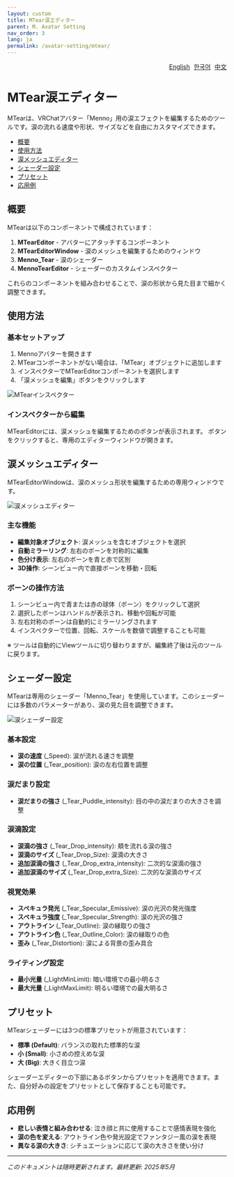 ```yaml
---
layout: custom
title: MTear涙エディター
parent: M. Avatar Setting
nav_order: 3
lang: ja
permalink: /avatar-setting/mtear/
---
```


<div style="text-align: right; margin-bottom: 20px;">
  <a href="en/mtear.html" style="margin-right: 5px;">English</a>
  <a href="ko/mtear.html" style="margin-right: 5px;">한국어</a>
  <a href="zh/mtear.html">中文</a>
</div>

# MTear涙エディター

MTearは、VRChatアバター「Menno」用の涙エフェクトを編集するためのツールです。涙の流れる速度や形状、サイズなどを自由にカスタマイズできます。

- [概要](#概要)
- [使用方法](#使用方法)
- [涙メッシュエディター](#涙メッシュエディター)
- [シェーダー設定](#シェーダー設定)
- [プリセット](#プリセット)
- [応用例](#応用例)

## 概要

MTearは以下のコンポーネントで構成されています：

1. **MTearEditor** - アバターにアタッチするコンポーネント
2. **MTearEditorWindow** - 涙のメッシュを編集するためのウィンドウ
3. **Menno_Tear** - 涙のシェーダー
4. **MennoTearEditor** - シェーダーのカスタムインスペクター

これらのコンポーネントを組み合わせることで、涙の形状から見た目まで細かく調整できます。

## 使用方法

### 基本セットアップ

1. Mennoアバターを開きます
2. MTearコンポーネントがない場合は、「MTear」オブジェクトに追加します
3. インスペクターでMTearEditorコンポーネントを選択します
4. 「涙メッシュを編集」ボタンをクリックします

![MTearインスペクター](../assets/images/mtear_inspector.jpg)

### インスペクターから編集

MTearEditorには、涙メッシュを編集するためのボタンが表示されます。
ボタンをクリックすると、専用のエディターウィンドウが開きます。

## 涙メッシュエディター

MTearEditorWindowは、涙のメッシュ形状を編集するための専用ウィンドウです。

![涙メッシュエディター](../assets/images/mtear_editor.jpg)

### 主な機能

- **編集対象オブジェクト**: 涙メッシュを含むオブジェクトを選択
- **自動ミラーリング**: 左右のボーンを対称的に編集
- **色分け表示**: 左右のボーンを青と赤で区別
- **3D操作**: シーンビュー内で直接ボーンを移動・回転

### ボーンの操作方法

1. シーンビュー内で青または赤の球体（ボーン）をクリックして選択
2. 選択したボーンはハンドルが表示され、移動や回転が可能
3. 左右対称のボーンは自動的にミラーリングされます
4. インスペクターで位置、回転、スケールを数値で調整することも可能

※ ツールは自動的にViewツールに切り替わりますが、編集終了後は元のツールに戻ります。

## シェーダー設定

MTearは専用のシェーダー「Menno_Tear」を使用しています。このシェーダーには多数のパラメーターがあり、涙の見た目を調整できます。

![涙シェーダー設定](../assets/images/mtear_shader.jpg)

### 基本設定

- **涙の速度** (_Speed): 涙が流れる速さを調整
- **涙の位置** (_Tear_position): 涙の左右位置を調整

### 涙だまり設定

- **涙だまりの強さ** (_Tear_Puddle_intensity): 目の中の涙だまりの大きさを調整

### 涙滴設定

- **涙滴の強さ** (_Tear_Drop_intensity): 頬を流れる涙の強さ
- **涙滴のサイズ** (_Tear_Drop_Size): 涙滴の大きさ
- **追加涙滴の強さ** (_Tear_Drop_extra_intensity): 二次的な涙滴の強さ
- **追加涙滴のサイズ** (_Tear_Drop_extra_Size): 二次的な涙滴のサイズ

### 視覚効果

- **スペキュラ発光** (_Tear_Specular_Emissive): 涙の光沢の発光強度
- **スペキュラ強度** (_Tear_Specular_Strength): 涙の光沢の強さ
- **アウトライン** (_Tear_Outline): 涙の縁取りの強さ
- **アウトライン色** (_Tear_Outline_Color): 涙の縁取りの色
- **歪み** (_Tear_Distortion): 涙による背景の歪み具合

### ライティング設定

- **最小光量** (_LightMinLimit): 暗い環境での最小明るさ
- **最大光量** (_LightMaxLimit): 明るい環境での最大明るさ

## プリセット

MTearシェーダーには3つの標準プリセットが用意されています：

- **標準 (Default)**: バランスの取れた標準的な涙
- **小 (Small)**: 小さめの控えめな涙
- **大 (Big)**: 大きく目立つ涙

シェーダーエディターの下部にあるボタンからプリセットを適用できます。また、自分好みの設定をプリセットとして保存することも可能です。

## 応用例

- **悲しい表情と組み合わせる**: 泣き顔と共に使用することで感情表現を強化
- **涙の色を変える**: アウトライン色や発光設定でファンタジー風の涙を表現
- **異なる涙の大きさ**: シチュエーションに応じて涙の大きさを使い分け

---

*このドキュメントは随時更新されます。最終更新: 2025年5月* 